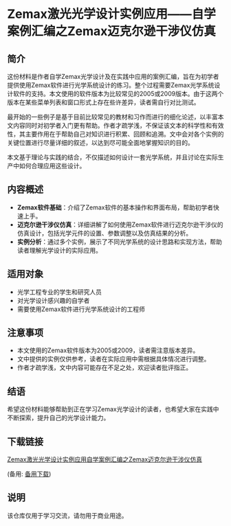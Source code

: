 # Zemax激光光学设计实例应用——自学案例汇编之Zemax迈克尔逊干涉仪仿真

## 简介

这份材料是作者自学Zemax光学设计及在实践中应用的案例汇编，旨在为初学者提供使用Zemax软件进行光学系统设计的练习。整个过程需要Zemax光学系统设计软件的支持。本文使用的软件版本为比较常见的2005或2009版本。由于这两个版本在某些菜单列表和窗口形式上存在些许差异，读者需自行对比测试。

最开始的一些例子是基于目前比较常见的教材和习作而进行的细化论述，以丰富本文内容同时对初学者入门更有帮助。作者才疏学浅，不保证该文本的科学性和有效性，其主要作用在于帮助自己对知识进行积累、回顾和追溯。文中会对各个实例的关键位置进行尽量详细的叙述，以达到尽可能全面地掌握知识的目的。

本文基于理论与实践的结合，不仅描述如何设计一套光学系统，并且讨论在实际生产中如何合理应用这些设计。

## 内容概述

- **Zemax软件基础**：介绍了Zemax软件的基本操作和界面布局，帮助初学者快速上手。
- **迈克尔逊干涉仪仿真**：详细讲解了如何使用Zemax软件进行迈克尔逊干涉仪的仿真设计，包括光学元件的设置、参数调整以及仿真结果的分析。
- **实例分析**：通过多个实例，展示了不同光学系统的设计思路和实现方法，帮助读者理解光学设计的实际应用。

## 适用对象

- 光学工程专业的学生和研究人员
- 对光学设计感兴趣的自学者
- 需要使用Zemax软件进行光学系统设计的工程师

## 注意事项

- 本文使用的Zemax软件版本为2005或2009，读者需注意版本差异。
- 文中提供的实例仅供参考，读者在实际应用中需根据具体情况进行调整。
- 作者才疏学浅，文中内容可能存在不足之处，欢迎读者批评指正。

## 结语

希望这份材料能够帮助到正在学习Zemax光学设计的读者，也希望大家在实践中不断探索，提升自己的光学设计能力。

## 下载链接
[Zemax激光光学设计实例应用自学案例汇编之Zemax迈克尔逊干涉仪仿真](https://pan.quark.cn/s/729f5ef8e071) 

(备用: [备用下载](https://pan.baidu.com/s/1J30dZFmJyIHgHPZQzil0Qw?pwd=1234))

## 说明

该仓库仅用于学习交流，请勿用于商业用途。
